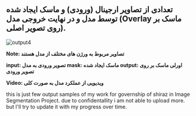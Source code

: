 <h2> تعدادی از تصاویر ارجینال (ورودی) و ماسک ایجاد شده توسط مدل و در نهایت خروجی مدل (Overlay ماسک بر روی تصویر اصلی‌). </h2>

![output4](output4.png)

<strong>

Note: تصاویر مربوط به ورژن های مختلف از مدل هستند 

input: تصویر ورودی به مدل
mask: ماسک ایجاد شده
output: اورلی ماسک بر روی تصویر ورودی

Video: ویدیویی از عملکرد مدل به صورت کلی

</strong>

this is just few output samples of my work for governship of shiraz in Image Segmentation Project. due to confidentallity i am not able to upload more. but I'll try to update it with my progress over time.
